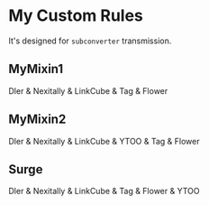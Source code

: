 # My Custom Rules

It's designed for `subconverter` transmission.

## MyMixin1

Dler & Nexitally & LinkCube & Tag & Flower

## MyMixin2

Dler & Nexitally & LinkCube & YTOO & Tag & Flower

## Surge

Dler & Nexitally & LinkCube & Tag & Flower & YTOO
